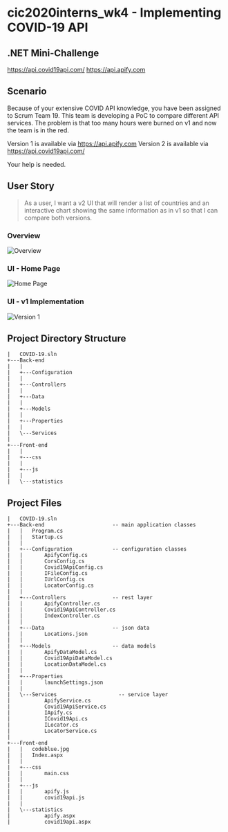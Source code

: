 # cic2020interns_wk4 - Implementing COVID-19 API
## .NET Mini-Challenge
https://api.covid19api.com/
https://api.apify.com

## Scenario
Because of your extensive COVID API knowledge, you have been assigned to Scrum Team 19. This team is developing a PoC to compare different API services. The problem is that too many hours were burned on v1 and now the team is in the red. 

Version 1 is available via https://api.apify.com
Version 2 is available via https://api.covid19api.com/

Your help is needed. 

## User Story 
 > As a user, I want a v2 UI that will render a list of countries and an interactive chart showing the same information as in v1 so that I can compare both versions.

### Overview
![Overview](https://media.github.ibm.com/user/203313/files/b4fe6680-c0e0-11ea-873e-3255acafb8bd)

### UI - Home Page
![Home Page](https://media.github.ibm.com/user/203313/files/c8a9cd00-c0e0-11ea-9c66-2468ae6fc82e)

### UI - v1 Implementation
![Version 1](https://media.github.ibm.com/user/203313/files/a1eb9680-c0e0-11ea-8474-c58bef01db45)

## Project Directory Structure 
```
|   COVID-19.sln
+---Back-end
|   |    
|   +---Configuration
|   |       
|   +---Controllers
|   |       
|   +---Data
|   |       
|   +---Models
|   |       
|   +---Properties
|   |       
|   \---Services
|           
+---Front-end
|   |           
|   +---css
|   |       
|   +---js
|   |       
|   \---statistics
```

## Project Files
```
|   COVID-19.sln
+---Back-end                      -- main application classes
|   |   Program.cs
|   |   Startup.cs
|   |    
|   +---Configuration             -- configuration classes
|   |       ApifyConfig.cs
|   |       CorsConfig.cs
|   |       Covid19ApiConfig.cs
|   |       IFileConfig.cs
|   |       IUrlConfig.cs
|   |       LocatorConfig.cs
|   |       
|   +---Controllers               -- rest layer
|   |       ApifyController.cs
|   |       Covid19ApiController.cs
|   |       IndexController.cs
|   |       
|   +---Data                      -- json data
|   |       Locations.json
|   |       
|   +---Models                    -- data models
|   |       ApifyDataModel.cs
|   |       Covid19ApiDataModel.cs
|   |       LocationDataModel.cs
|   |       
|   +---Properties
|   |       launchSettings.json
|   |       
|   \---Services                    -- service layer
|           ApifyService.cs
|           Covid19ApiService.cs
|           IApify.cs
|           ICovid19Api.cs
|           ILocator.cs
|           LocatorService.cs
|           
+---Front-end
|   |   codeblue.jpg
|   |   Index.aspx
|   |           
|   +---css
|   |       main.css
|   |       
|   +---js
|   |       apify.js
|   |       covid19api.js
|   |       
|   \---statistics
|           apify.aspx
|           covid19api.aspx
```

